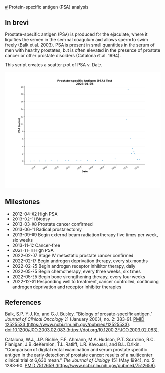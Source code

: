 [#](#) Protein-specific antigen (PSA) analysis

## In brevi

Prostate-specific antigen (PSA) is produced for the ejaculate, where it liquifies the semen in the seminal coagulum and allows sperm to swim freely (Balk et.al. 2003). PSA is present in small quantities in the serum of men with healthy prostates, but is often elevated in the presence of prostate cancer or other prostate disorders (Catalona et.al. 1994).

This script creates a scatter plot of PSA v. Date.

![psa.svg](psa.svg)

## Milestones

- 2012-04-02 High PSA
- 2013-02-11 Biopsy
- 2013-03-08 Prostate cancer confirmed
- 2013-06-11 Radical prostatectomy
- 2013-09-09 Begin external beam radiation therapy five times per week, six weeks
- 2013-11-12 Cancer-free
- 2021-11-11 High PSA
- 2022-02-07 Stage IV metastatic prostate cancer confirmed
- 2022-02-17 Begin androgen deprivation therapy, every six months
- 2022-02-25 Begin androgen receptor inhibitor therapy, daily
- 2022-05-25 Begin chemotherapy, every three weeks, six times
- 2022-05-25 Begin bone strengthening therapy, every four weeks
- 2022-12-01 Responding well to treatment, cancer controlled, continuing androgen deprivation  and receptor inhibitor therapies

## References

Balk, S.P. Y.J. Ko, and G.J. Bubley. "Biology of prosate-specific antigen." *Journal of Clinical Oncology* 21 (January 2003), no. 2: 383-91. [PMID 12525533 (https://www.ncbi.nlm.nih.gov/pubmed/12525533)](https://www.ncbi.nlm.nih.gov/pubmed/12525533). [doi:10.1200/JCO.2003.02.083 (https://doi.org/10.1200 2FJCO.2003.02.083)](https://doi.org/10.1200/JCO.2003.02.083).

Catalona, W.J., J.P. Richie, F.R. Ahmann, M.A. Hudson, P.T. Scardino, R.C. Flanigan, J.B. deKernion, T.L. Ratliff, L.R. Kavoussi, and B.L. Dalkin. "Comparison of digital rectal examination and serum prostate specific antigen in the early detection of prostate cancer: results of a multicenter clinical trial of 6,630 mean." *The Journal of Urology* 151 (May 1994), no. 5: 1283-90. [PMID 7512659 (https://www.ncbi.nlm.nih.gov/pubmed/7512659)](https://www.ncbi.nlm.nih.gov/pubmed/7512659).
